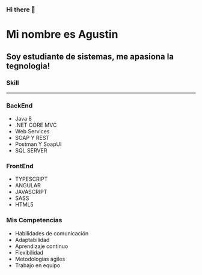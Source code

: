 ### Hi there 👋



Mi nombre es Agustin 
=============

Soy estudiante de sistemas, me apasiona la tegnologia!
-------------

### Skill
-------------
### BackEnd
* Java 8
* .NET CORE MVC
* Web Services
* SOAP Y REST
* Postman Y SoapUI
* SQL SERVER

### FrontEnd
* TYPESCRIPT
* ANGULAR
* JAVASCRIPT
* SASS
* HTML5
  


### Mis Competencias

* Habilidades de
comunicación
* Adaptabilidad
* Aprendizaje continuo
* Flexibilidad
* Metodologías ágiles
* Trabajo en equipo
